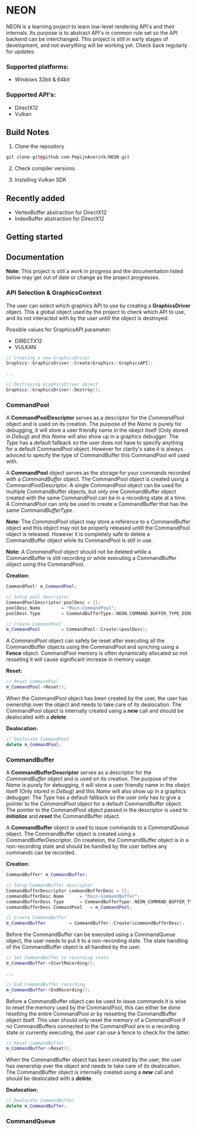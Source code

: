 # NEON
NEON is a learning project to learn low-level rendering API's and their internals. Its purpose is to abstract API's in common rule set so the API backend can be interchanged. This project is still in early stages of development, and not everything will be working yet. Check back regularly for updates. 

### Supported platforms:
* Windows 32bit & 64bit

### Supported API's:
* DirectX12
* Vulkan

## Build Notes

1. Clone the repository
```cpp
git clone git@github.com:PepijnAverink/NEON.git
```
2. Check compiler versions

3. Installing Vulkan SDK

## Recently added
* VertexBuffer abstraction for DirectX12
* IndexBuffer abstraction for DirectX12

## Getting started


## Documentation

**Note:** This project is still a work in progress and the documentation listed below may get out of date or change as the project progresses.

### API Selection & GraphicsContext
The user can select which graphics API to use by creating a **GraphicsDriver** object. This a global object used by the project to check which API to use, and its not interacted with by the user untill the object is destroyed.

Possible values for GraphicsAPI parameter:
* DIRECTX12
* VULKAN

```cpp
// Creating a new GraphicsDriver
Graphics::GraphicsDriver::Create(Graphics::GraphicsAPI);

...

// Destroying GraphicsDriver object
Graphics::GraphicsDriver::Destroy();
```


### CommandPool
A **CommandPoolDescriptor** serves as a descriptor for the *CommandPool* object and is used on its creation.
The purpose of the _Name_ is purely for debugging, it will store a user friendly name in the obejct itself (Only stored in _Debug_) and this _Name_ will also show up in a graphics debugger. 
The _Type_ has a default fallback so the user does not have to specify anything for a default CommandPool object. However for clarity's sake it is always adviced to specify the type of CommandBuffer this CommandPool will used with.

A **CommandPool** object serves as the storage for your commands recorded with a *CommandBuffer* object. The CommandPool object is created using a CommandPoolDescriptor.
A single CommandPool object can be used for multiple CommandBuffer objects, but only one CommandBuffer object created with the same CommandPool can be in a recording state at a time.
A CommandPool can only be used to create a CommandBuffer that has the same _CommandBufferType_.

**Note:** The *CommandPool* object may store a reference to a CommandBuffer object and this object may not be properly released untill the CommandPool object is released. However it is completely safe to delete a CommandBuffer object while its CommandPool is still in use.

**Note:** A *CommandPool* object should not be deleted while a CommandBuffer is still recording or while executing a CommandBuffer object using this CommandPool.

**Creation:**
```cpp
CommandPool* m_CommandPool;
```
```cpp
// Setup pool descriptor
CommandPoolDescriptor poolDesc = {};
poolDesc.Name		 = "Main-CommandPool";
poolDesc.Type		 = CommandBufferType::NEON_COMMAND_BUFFER_TYPE_DIRECT;

// Create CommandPool
m_CommandPool		 = CommandPool::Create(&poolDesc);
```

A *CommandPool* object can safely be reset after executing all the CommandBuffer objects using the CommandPool and synching using a **Fence** object. CommandPool memory is often dynamically allocated so not resseting it will cause significant increase in memory usage.

**Reset:**
```cpp
// Reset CommandPool
m_CommandPool->Reset();
```

When the CommandPool object has been created by the user, the user has ownership over the object and needs to take care of its dealocation. The CommandPool object is internally created using a ___new___ call and should be dealocated with a ___delete___.

**Dealocation:**
```cpp
// Dealocate CommandPool
delete m_CommandPool;
```


### CommandBuffer
A **CommandBufferDescriptor** serves as a descriptor for the *CommandBuffer* object and is used on its creation.
The purpose of the _Name_ is purely for debugging, it will store a user friendly name in the obejct itself (Only stored in _Debug_) and this _Name_ will also show up in a graphics debugger.
The _Type_ has a default fallback so the user only has to give a pointer to the *CommandPool* object for a default CommandBuffer object. The pointer to the CommandPool object passed in the descriptor is used to ___initialize___ and ___reset___ the CommandBuffer object.

A **CommandBuffer** object is used to issue commands to a *CommandQueue* object. The CommandBuffer object is created using a CommandBufferDescriptor.
On createion, the CommandBuffer object is in a non-recording state and should be handled by the user before any commands can be recorded.

**Creation:**
```cpp
CommandBuffer* m_CommandBuffer;
```
```cpp
// Setup CommandBuffer descriptor
CommandBufferDescriptor commandBufferDesc = {};
commandBufferDesc.Name		= "Main-CommandBuffer";
commandBufferDesc.Type		= CommandBufferType::NEON_COMMAND_BUFFER_TYPE_DIRECT;
commandBufferDesc.CommandPool 	= m_CommandPool;

// Create CommandBuffer
m_CommandBuffer		 	= CommandBuffer::Create(&commandBufferDesc);
```

Before the CommandBuffer can be executed using a CommandQueue object, the user needs to put it to a non-recording state. The state handling of the CommandBuffer object is all handled by the user.

```cpp
// Set CommandBuffer to recording state
m_CommandBuffer->StartRecording();

...

// End CommandBuffer recording
m_CommandBuffer->EndRecording();
```

Before a CommandBuffer object can be used to issue commands it is wise to reset the memory used by the CommandPool, this can either be done resetting the entire CommandPool or by resseting the CommandBuffer object itself.
This user should only reset the memory of a CommandPool if no CommandBuffers connected to the CommandPool are in a recording state or currently executing, the user can use a fence to check for the latter.

```cpp
// Reset CommandBuffer
m_CommandBuffer->Reset();
```

When the CommandBuffer object has been created by the user, the user has ownership over the object and needs to take care of its dealocation. The CommandBuffer object is internally created using a ___new___ call and should be dealocated with a ___delete___.

**Dealocation:**
```cpp
// Dealocate CommandBuffer
delete m_CommandBuffer;
```


### CommandQueue